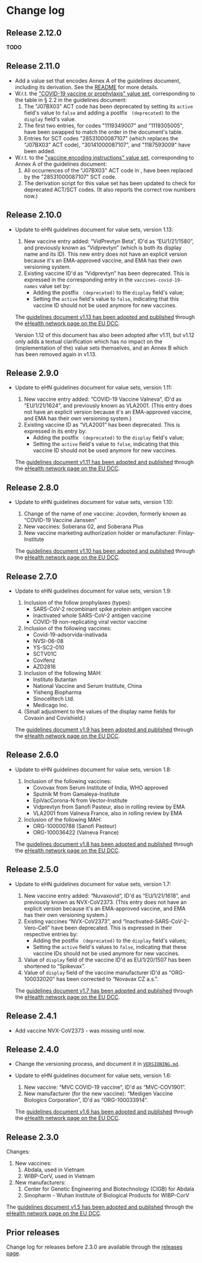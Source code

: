 # Change log

## Release 2.12.0

**TODO**


## Release 2.11.0

* Add a value set that encodes Annex A of the guidelines document, including its derivation.
  See the [README](./annex-A/README.md) for more details.
* W.r.t. the ["COVID-19 vaccine or prophylaxis" value set](./vaccine-prophylaxis.json), corresponding to the table in § 2.2 in the guidelines document:
    1. The "J07BX03" ACT code has been deprecated by setting its `active` field's value to `false` and adding a postfix ` (deprecated)` to the `display` field's value.
    2. The first two entries, for codes "1119349007" and "1119305005", have been swapped to match the order in the document's table.
    3. Entries for SCT codes "28531000087107" (which replaces the "J07BX03" ACT code), "30141000087107", and "1187593009" have been added.
* W.r.t. to the ["vaccine encoding instructions" value set](./vaccine-encoding-instructions.json), corresponding to Annex A of the guidelines document:
    1. All occurrences of the "J07BX03" ACT code in , have been replaced by the "28531000087107" SCT code.
    2. The derivation script for this value set has been updated to check for deprecated ACT/SCT codes.
       (It also reports the correct row numbers now.)


## Release 2.10.0

* Update to eHN guidelines document for value sets, version 1.13:
    1. New vaccine entry added: “VidPrevtyn Beta“, ID'd as “EU/1/21/1580”, and previously known as “Vidprevtyn” (which is both its display name and its ID).
       This new entry does not have an explicit version because it's an EMA-approved vaccine, and EMA has their own versioning system.
    2. Existing vaccine ID'd as “Vidprevtyn” has been deprecated.
       This is expressed in the corresponding entry in the `vaccines-covid-19-names` value set by:
        * Adding the postfix ` (deprecated)` to the `display` field's value;
        * Setting the `active` field's value to `false`, indicating that this vaccine ID should not be used anymore for new vaccines.

  The [guidelines document v1.13 has been adopted and published](https://ec.europa.eu/health/sites/default/files/ehealth/docs/digital-green-value-sets_en.pdf) through the [eHealth network page on the EU DCC](https://ec.europa.eu/health/ehealth/covid-19_en).

  Version 1.12 of this document has also been adopted after v1.11, but v1.12 only adds a textual clarification which has no impact on the (implementation of the) value sets themselves, and an Annex B which has been removed again in v1.13.


## Release 2.9.0

* Update to eHN guidelines document for value sets, version 1.11:
    1. New vaccine entry added: “COVID-19 Vaccine Valneva“, ID'd as “EU/1/21/1624”, and previously known as VLA2001.
       (This entry does not have an explicit version because it's an EMA-approved vaccine, and EMA has their own versioning system.)
    2. Existing vaccine ID as “VLA2001” has been deprecated.
       This is expressed in its entry by:
        * Adding the postfix ` (deprecated)` to the `display` field's value;
        * Setting the `active` field's value to `false`, indicating that this vaccine ID should not be used anymore for new vaccines.

  The [guidelines document v1.11 has been adopted and published](https://ec.europa.eu/health/sites/default/files/ehealth/docs/digital-green-value-sets_en.pdf) through the [eHealth network page on the EU DCC](https://ec.europa.eu/health/ehealth/covid-19_en).


## Release 2.8.0

* Update to eHN guidelines document for value sets, version 1.10:
  1. Change of the name of one vaccine: Jcovden, formerly known as “COVID-19 Vaccine Janssen”
  2. New vaccines: Soberana 02, and Soberana Plus
  3. New vaccine marketing authorization holder or manufacturer: Finlay-Institute

  The [guidelines document v1.10 has been adopted and published](https://ec.europa.eu/health/sites/default/files/ehealth/docs/digital-green-value-sets_en.pdf) through the [eHealth network page on the EU DCC](https://ec.europa.eu/health/ehealth/covid-19_en).


## Release 2.7.0

* Update to eHN guidelines document for value sets, version 1.9:
    1. Inclusion of the follow prophylaxes (types):
        - SARS-CoV-2 recombinant spike protein antigen vaccine
        - Inactivated whole SARS-CoV-2 antigen vaccine
        - COVID-19 non-replicating viral vector vaccine
    2. Inclusion of the following vaccines:
        - Covid-19-adsorvida-inativada
        - NVSI-06-08
        - YS-SC2-010
        - SCTV01C
        - Covifenz
        - AZD2816
    3. Inclusion of the following MAH:
        - Instituto Butantan
        - National Vaccine and Serum Institute, China
        - Yisheng Biopharma
        - Sinocelltech Ltd.
        - Medicago Inc.
    4. (Small adjustment to the values of the display name fields for Covaxin and Covishield.)

  The [guidelines document v1.9 has been adopted and published](https://ec.europa.eu/health/sites/default/files/ehealth/docs/digital-green-value-sets_en.pdf) through the [eHealth network page on the EU DCC](https://ec.europa.eu/health/ehealth/covid-19_en).


## Release 2.6.0

* Update to eHN guidelines document for value sets, version 1.8:
  1. Inclusion of the following vaccines:
     - Covovax from Serum Institute of India, WHO approved
     - Sputnik M from Gamaleya-Institute
     - EpiVacCorona-N from Vector-Institute
     - Vidprevtyn from Sanofi Pasteur, also in rolling review by EMA
     - VLA2001 from Valneva France, also in rolling review by EMA
  2. Inclusion of the following MAH:
     - ORG-100000788 (Sanofi Pasteur)
     - ORG-100036422 (Valneva France)

  The [guidelines document v1.8 has been adopted and published](https://ec.europa.eu/health/sites/default/files/ehealth/docs/digital-green-value-sets_en.pdf) through the [eHealth network page on the EU DCC](https://ec.europa.eu/health/ehealth/covid-19_en).


## Release 2.5.0

* Update to eHN guidelines document for value sets, version 1.7:
    1. New vaccine entry added: “Nuvaxovid“, ID'd as “EU/1/21/1618”, and previously known as NVX-CoV2373.
       (This entry does not have an explicit version because it's an EMA-approved vaccine, and EMA has their own versioning system.)
    2. Existing vaccines “NVX-CoV2373”, and “Inactivated-SARS-CoV-2-Vero-Cell” have been deprecated.
       This is expressed in their respective entries by:
       * Adding the postfix ` (deprecated)` to the `display` field's values;
       * Setting the `active` field's values to `false`, indicating that these vaccine IDs should not be used anymore for new vaccines.
    3. Value of `display` field of the vaccine ID'd as EU/1/20/1507 has been shortened to “Spikevax”.
    4. Value of `display` field of the vaccine manufacturer ID'd as “ORG-100032020” has been corrected to “Novavax CZ a.s.”.

  The [guidelines document v1.7 has been adopted and published](https://ec.europa.eu/health/sites/default/files/ehealth/docs/digital-green-value-sets_en.pdf) through the [eHealth network page on the EU DCC](https://ec.europa.eu/health/ehealth/covid-19_en).


## Release 2.4.1

* Add vaccine NVX-CoV2373 - was missing until now.


## Release 2.4.0

* Change the versioning process, and document it in [`VERSIONING.md`](./VERSIONING.md).

* Update to eHN guidelines document for value sets, version 1.6:
   1. New vaccine: “MVC COVID-19 vaccine“, ID'd as “MVC-COV1901”.
   2. New manufacturer (for the new vaccine): “Medigen Vaccine Biologics Corporation”, ID'd as “ORG-100033914”.

    The [guidelines document v1.6 has been adopted and published](https://ec.europa.eu/health/sites/default/files/ehealth/docs/digital-green-value-sets_en.pdf) through the [eHealth network page on the EU DCC](https://ec.europa.eu/health/ehealth/covid-19_en).


## Release 2.3.0

Changes:

1. New vaccines:
    1. Abdala, used in Vietnam
    2. WIBP-CorV, used in Vietnam
2. New manufacturers:
    1. Center for Genetic Engineering and Biotechnology (CIGB) for Abdala
    2. Sinopharm - Wuhan Institute of Biological Products for WIBP-CorV

The [guidelines document v1.5 has been adopted and published](https://ec.europa.eu/health/sites/default/files/ehealth/docs/digital-green-value-sets_en.pdf) through the [eHealth network page on the EU DCC](https://ec.europa.eu/health/ehealth/covid-19_en).


## Prior releases

Change log for releases before 2.3.0 are available through the [releases page](https://github.com/ehn-dcc-development/eu-dcc-valuesets/releases).

